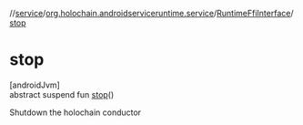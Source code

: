 //[service](../../../index.md)/[org.holochain.androidserviceruntime.service](../index.md)/[RuntimeFfiInterface](index.md)/[stop](stop.md)

# stop

[androidJvm]\
abstract suspend fun [stop](stop.md)()

Shutdown the holochain conductor